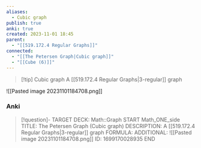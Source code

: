 ```yaml
---
aliases:
  - Cubic graph
publish: true
anki: true
created: 2023-11-01 18:45
parent:
  - "[[519.172.4 Regular Graphs]]"
connected:
  - "[[The Petersen Graph|Cubic graph]]"
  - "[[Cube (6)]]"
---
```


> [!tip] Cubic graph
> A [[519.172.4 Regular Graphs|3-regular]] graph

![[Pasted image 20231101184708.png]]

### Anki
> [!question]-
TARGET DECK: Math::Graph
START
Math_ONE_side
TITLE: The Petersen Graph (Cubic graph)
DESCRIPTION: A [[519.172.4 Regular Graphs|3-regular]] graph
FORMULA: 
ADDITIONAL: ![[Pasted image 20231101184708.png]]
ID: 1699170028935
END











